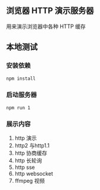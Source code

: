 ## 浏览器 HTTP 演示服务器

用来演示浏览器中各种 HTTP 缓存

## 本地测试

### 安装依赖

```bash
npm install
```

### 启动服务器

```
npm run 1 
```

###  展示内容
1. http 演示
2. http2 与http1.1
3. http 协商缓存
4. http 长轮询
5. http sse
6. http websocket
7. ffmpeg 视频
